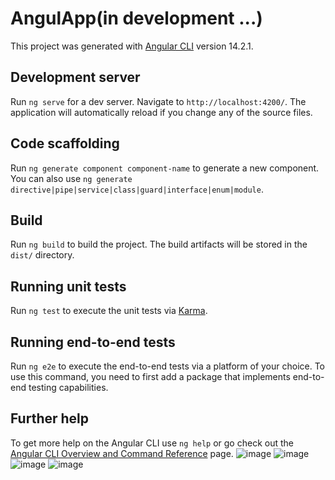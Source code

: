 # AngulApp(in development ...)

This project was generated with [Angular CLI](https://github.com/angular/angular-cli) version 14.2.1.

## Development server

Run `ng serve` for a dev server. Navigate to `http://localhost:4200/`. The application will automatically reload if you change any of the source files.

## Code scaffolding

Run `ng generate component component-name` to generate a new component. You can also use `ng generate directive|pipe|service|class|guard|interface|enum|module`.

## Build

Run `ng build` to build the project. The build artifacts will be stored in the `dist/` directory.

## Running unit tests

Run `ng test` to execute the unit tests via [Karma](https://karma-runner.github.io).

## Running end-to-end tests

Run `ng e2e` to execute the end-to-end tests via a platform of your choice. To use this command, you need to first add a package that implements end-to-end testing capabilities.

## Further help

To get more help on the Angular CLI use `ng help` or go check out the [Angular CLI Overview and Command Reference](https://angular.io/cli) page.
![image](https://user-images.githubusercontent.com/105484902/191129252-734885e8-54db-42a9-a551-2e4c8a7194d1.png)
![image](https://user-images.githubusercontent.com/105484902/191129289-fccb6303-99c3-43b3-bbac-661bc4a94492.png)
![image](https://user-images.githubusercontent.com/105484902/191129487-019d4a75-6f6b-4dac-9840-f071ea65dd52.png)
![image](https://user-images.githubusercontent.com/105484902/191129543-2296cbe7-8e05-4292-a124-ff54209a8504.png)
